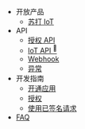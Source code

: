 - 开放产品
  - [苏打 IoT](product/iot.md)
- API
  - [授权 API](api/open/oauth2.md)
  - [IoT API <sup>:link:</sup>](http://docs-iot.sodalife.cc/#/ ":ignore")
  - [Webhook](api/webhook.md)
  - [异常](api/error.md)
- 开发指南
  - [开通应用](guide/client.md)
  - [授权](guide/auth.md)
  - [使用已签名请求](guide/signed_request.md)
- [FAQ](faq.md)
